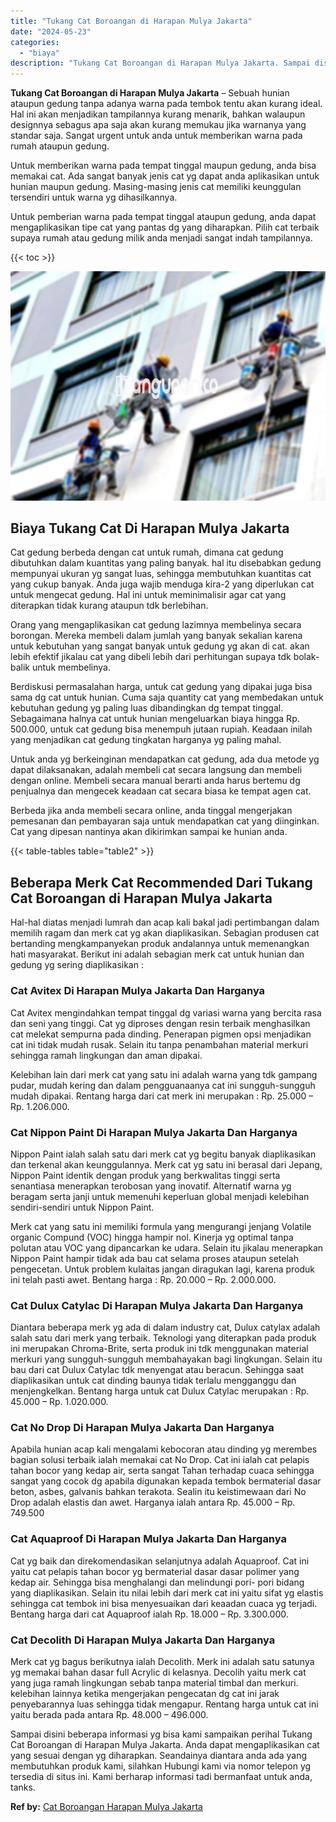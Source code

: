 ```yaml
---
title: "Tukang Cat Boroangan di Harapan Mulya Jakarta"
date: "2024-05-23"
categories: 
  - "biaya"
description: "Tukang Cat Boroangan di Harapan Mulya Jakarta. Sampai disini beberapa informasi yg bisa kami sampaikan perihal Tukang Cat Boroangan di Harapan Mulya Jakarta...."
---
```


**Tukang Cat Boroangan di Harapan Mulya Jakarta** – Sebuah hunian ataupun gedung tanpa adanya warna pada tembok tentu akan kurang ideal. Hal ini akan menjadikan tampilannya kurang menarik, bahkan walaupun designnya sebagus apa saja akan kurang memukau jika warnanya yang standar saja. Sangat urgent untuk anda untuk memberikan warna pada rumah ataupun gedung.

Untuk memberikan warna pada tempat tinggal maupun gedung, anda bisa memakai cat. Ada sangat banyak jenis cat yg dapat anda aplikasikan untuk hunian maupun gedung. Masing-masing jenis cat memiliki keunggulan tersendiri untuk warna yg dihasilkannya.

Untuk pemberian warna pada tempat tinggal ataupun gedung, anda dapat mengaplikasikan tipe cat yang pantas dg yang diharapkan. Pilih cat terbaik supaya rumah atau gedung milik anda menjadi sangat indah tampilannya.

{{< toc >}}

![Tukang Cat Boroangan di Harapan Mulya Jakarta](/images/jasa-cat-murah07.png)

## Biaya Tukang Cat Di Harapan Mulya Jakarta

Cat gedung berbeda dengan cat untuk rumah, dimana cat gedung dibutuhkan dalam kuantitas yang paling banyak. hal itu disebabkan gedung mempunyai ukuran yg sangat luas, sehingga membutuhkan kuantitas cat yang cukup banyak. Anda juga wajib menduga kira-2 yang diperlukan cat untuk mengecat gedung. Hal ini untuk meminimalisir agar cat yang diterapkan tidak kurang ataupun tdk berlebihan.

Orang yang mengaplikasikan cat gedung lazimnya membelinya secara borongan. Mereka membeli dalam jumlah yang banyak sekalian karena untuk kebutuhan yang sangat banyak untuk gedung yg akan di cat. akan lebih efektif jikalau cat yang dibeli lebih dari perhitungan supaya tdk bolak-balik untuk membelinya.

Berdiskusi permasalahan harga, untuk cat gedung yang dipakai juga bisa sama dg cat untuk hunian. Cuma saja quantity cat yang membedakan untuk kebutuhan gedung yg paling luas dibandingkan dg tempat tinggal. Sebagaimana halnya cat untuk hunian mengeluarkan biaya hingga Rp. 500.000, untuk cat gedung bisa menempuh jutaan rupiah. Keadaan inilah yang menjadikan cat gedung tingkatan harganya yg paling mahal.

Untuk anda yg berkeinginan mendapatkan cat gedung, ada dua metode yg dapat dilaksanakan, adalah membeli cat secara langsung dan membeli dengan online. Membeli secara manual berarti anda harus bertemu dg penjualnya dan mengecek keadaan cat secara biasa ke tempat agen cat.

Berbeda jika anda membeli secara online, anda tinggal mengerjakan pemesanan dan pembayaran saja untuk mendapatkan cat yang diinginkan. Cat yang dipesan nantinya akan dikirimkan sampai ke hunian anda.

{{< table-tables table="table2" >}}

## Beberapa Merk Cat Recommended Dari Tukang Cat Boroangan di Harapan Mulya Jakarta

Hal-hal diatas menjadi lumrah dan acap kali bakal jadi pertimbangan dalam memilih ragam dan merk cat yg akan diaplikasikan. Sebagian produsen cat bertanding mengkampanyekan produk andalannya untuk memenangkan hati masyarakat. Berikut ini adalah sebagian merk cat untuk hunian dan gedung yg sering diaplikasikan :

### Cat Avitex Di Harapan Mulya Jakarta Dan Harganya

Cat Avitex mengindahkan tempat tinggal dg variasi warna yang bercita rasa dan seni yang tinggi. Cat yg diproses dengan resin terbaik menghasilkan cat melekat sempurna pada dinding. Penerapan pigmen opsi menjadikan cat ini tidak mudah rusak. Selain itu tanpa penambahan material merkuri sehingga ramah lingkungan dan aman dipakai.

Kelebihan lain dari merk cat yang satu ini adalah warna yang tdk gampang pudar, mudah kering dan dalam pengguanaanya cat ini sungguh-sungguh mudah dipakai. Rentang harga dari cat merk ini merupakan : Rp. 25.000 – Rp. 1.206.000.

### Cat Nippon Paint Di Harapan Mulya Jakarta Dan Harganya

Nippon Paint ialah salah satu dari merk cat yg begitu banyak diaplikasikan dan terkenal akan keunggulannya. Merk cat yg satu ini berasal dari Jepang, Nippon Paint identik dengan produk yang berkwalitas tinggi serta senantiasa menerapkan terobosan yang inovatif. Alternatif warna yg beragam serta janji untuk memenuhi keperluan global menjadi kelebihan sendiri-sendiri untuk Nippon Paint.

Merk cat yang satu ini memiliki formula yang mengurangi jenjang Volatile organic Compund (VOC) hingga hampir nol. Kinerja yg optimal tanpa polutan atau VOC yang dipancarkan ke udara. Selain itu jikalau menerapkan Nippon Paint hampir tidak ada bau cat selama proses ataupun setelah pengecetan. Untuk problem kulaitas jangan diragukan lagi, karena produk ini telah pasti awet. Bentang harga : Rp. 20.000 – Rp. 2.000.000.

### Cat Dulux Catylac Di Harapan Mulya Jakarta Dan Harganya

Diantara beberapa merk yg ada di dalam industry cat, Dulux catylax adalah salah satu dari merk yang terbaik. Teknologi yang diterapkan pada produk ini merupakan Chroma-Brite, serta produk ini tdk menggunakan material merkuri yang sungguh-sungguh membahayakan bagi lingkungan. Selain itu bau dari cat Dulux Catylac tdk menyengat atau beracun. Sehingga saat diaplikasikan untuk cat dinding baunya tidak terlalu mengganggu dan menjengkelkan. Bentang harga untuk cat Dulux Catylac merupakan : Rp. 45.000 – Rp. 1.020.000.

### Cat No Drop Di Harapan Mulya Jakarta Dan Harganya

Apabila hunian acap kali mengalami kebocoran atau dinding yg merembes bagian solusi terbaik ialah memakai cat No Drop. Cat ini ialah cat pelapis tahan bocor yang kedap air, serta sangat Tahan terhadap cuaca sehingga sangat yang cocok dg apabila digunakan kepada tembok bermaterial dasar beton, asbes, galvanis bahkan terakota. Sealin itu keistimewaan dari No Drop adalah elastis dan awet. Harganya ialah antara Rp. 45.000 – Rp. 749.500

### Cat Aquaproof Di Harapan Mulya Jakarta Dan Harganya

Cat yg baik dan direkomendasikan selanjutnya adalah Aquaproof. Cat ini yaitu cat pelapis tahan bocor yg bermaterial dasar dasar polimer yang kedap air. Sehingga bisa menghalangi dan melindungi pori- pori bidang yang diaplikasikan. Selain itu nilai lebih dari merk cat ini yaitu sifat yg elastis sehingga cat tembok ini bisa menyesuaikan dari keaadan cuaca yg terjadi. Bentang harga dari cat Aquaproof ialah Rp. 18.000 – Rp. 3.300.000.

### Cat Decolith Di Harapan Mulya Jakarta Dan Harganya

Merk cat yg bagus berikutnya ialah Decolith. Merk ini adalah satu satunya yg memakai bahan dasar full Acrylic di kelasnya. Decolih yaitu merk cat yang juga ramah lingkungan sebab tanpa material timbal dan merkuri. kelebihan lainnya ketika mengerjakan pengecatan dg cat ini jarak penyebarannya luas sehingga tidak mengapur. Rentang harga untuk cat ini yaitu berada pada antara Rp. 48.000 – 496.000.

Sampai disini beberapa informasi yg bisa kami sampaikan perihal Tukang Cat Boroangan di Harapan Mulya Jakarta. Anda dapat mengaplikasikan cat yang sesuai dengan yg diharapkan. Seandainya diantara anda ada yang membutuhkan produk kami, silahkan Hubungi kami via nomor telepon yg tersedia di situs ini. Kami berharap informasi tadi bermanfaat untuk anda, tanks.

**Ref by:** [Cat Boroangan Harapan Mulya Jakarta](https://id.wikipedia.org/wiki/Cat)
